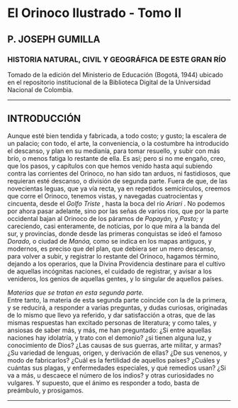# El Orinoco Ilustrado - Tomo II
## P. JOSEPH GUMILLA
### HISTORIA NATURAL, CIVIL Y GEOGRÁFICA DE ESTE GRAN RÍO

Tomado de la edición del Ministerio de Educación (Bogotá, 1944) ubicado en el repositorio institucional de la Biblioteca Digital de la Universidad Nacional de Colombia.

* * *

## INTRODUCCIÓN

Aunque esté bien tendida y fabricada, a todo costo; y gusto; la escalera de un palacio; con todo, el arte, la conveniencia, o la costumbre ha introducido el descanso, y plan en su medianía, para tomar resuello, y subir con más brío, o menos fatiga lo restante de ella. Es así; pero si no me engaño, creo, que los pasos, y capítulos con que hemos venido hasta aquí subiendo contra las corrientes del Orinoco, no han sido tan arduos, ni fastidiosos, que requieran esté descanso, o división de segunda parte. Fuera de que, de las novecientas leguas, que ya vía recta, ya en repetidos semicírculos, creemos que corre el Orinoco, tenemos vistas, y navegadas cuatrocientas y cincuenta, desde el _Golfo Triste_ , hasta la boca del río _Ariari_ . No podemos por ahora pasar adelante, sino por las señas de varios ríos, que por la parte occidental bajan al Orinoco de los páramos de _Popayán,_ y _Pasto;_ y careciendo, casi enteramente, de noticias, por lo que mira a la banda del sur, y provincias, donde desde las primeras conquistas se ideó el famoso _Dorado,_ o ciudad de _Manóa,_ como se indica en los mapas antiguos, y modernos, es preciso que del plan, que debiera ser un mero descanso, para volver a subir, y registrar lo restante del Orinoco, hagamos término, dejando a los operarios, que la Divina Providencia destinare para el cultivo de aquellas incógnitas naciones, el cuidado de registrar, y avisar a los venideros, los genios de aquellas gentes, y lo singular de aquellos países.

_Materias que se tratan en esta segunda parte._  
Entre tanto, la materia de esta segunda parte coincide con la de la primera, y se reducirá, a responder a varias preguntas, y dudas curiosas, originadas de lo mismo que llevo ya referido, y dar satisfacción a otras, que de las mismas respuestas han excitado personas de literatura; y como tales, y ansiosas de saber más, y más, me han preguntado: ¿Si entre aquellas naciones hay idolatría, y trato con el demonio? ¿si tienen alguna luz, y conocimiento de Dios? ¿Las causas de sus guerras, arte militar, y armas? ¿Su variedad de lenguas, origen, y derivación de ellas? ¿De sus venenos, y modo de fabricarlos? ¿Cuál es la fertilidad de aquellos países? ¿Cuáles y cuántas sus plagas, y enfermedades especiales, y qué remedios usan? ¿Si va a más, u descaece el número de los indios? y otras curiosidades no vulgares. Y supuesto, que el ánimo es responder a todo, basta de preámbulo, y prosigamos.

* * *